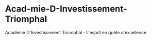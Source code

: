# Acad-mie-D-Investissement-Triomphal
Académie D'Investissement Triomphal - L'esprit en quête d'excellence.
